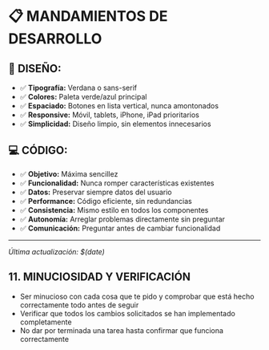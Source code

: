 # 📋 MANDAMIENTOS DE DESARROLLO

## 🎨 DISEÑO:
- ✅ **Tipografía:** Verdana o sans-serif
- ✅ **Colores:** Paleta verde/azul principal  
- ✅ **Espaciado:** Botones en lista vertical, nunca amontonados
- ✅ **Responsive:** Móvil, tablets, iPhone, iPad prioritarios
- ✅ **Simplicidad:** Diseño limpio, sin elementos innecesarios

## 💻 CÓDIGO:
- ✅ **Objetivo:** Máxima sencillez
- ✅ **Funcionalidad:** Nunca romper características existentes
- ✅ **Datos:** Preservar siempre datos del usuario
- ✅ **Performance:** Código eficiente, sin redundancias
- ✅ **Consistencia:** Mismo estilo en todos los componentes
- ✅ **Autonomía:** Arreglar problemas directamente sin preguntar
- ✅ **Comunicación:** Preguntar antes de cambiar funcionalidad

---
*Última actualización: $(date)*
## 11. MINUCIOSIDAD Y VERIFICACIÓN
- Ser minucioso con cada cosa que te pido y comprobar que está hecho correctamente todo antes de seguir
- Verificar que todos los cambios solicitados se han implementado completamente
- No dar por terminada una tarea hasta confirmar que funciona correctamente